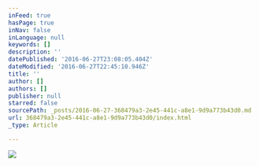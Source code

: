 ```yaml
---
inFeed: true
hasPage: true
inNav: false
inLanguage: null
keywords: []
description: ''
datePublished: '2016-06-27T23:08:05.404Z'
dateModified: '2016-06-27T22:45:10.946Z'
title: ''
author: []
authors: []
publisher: null
starred: false
sourcePath: _posts/2016-06-27-368479a3-2e45-441c-a8e1-9d9a773b43d0.md
url: 368479a3-2e45-441c-a8e1-9d9a773b43d0/index.html
_type: Article

---
```

![](https://the-grid-user-content.s3-us-west-2.amazonaws.com/4816900d-ae72-4e38-aa18-4595b68e53a6.jpg)